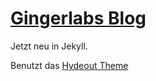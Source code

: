 # [Gingerlabs Blog](htps://gingerlabs.de)

Jetzt neu in Jekyll.

Benutzt das [Hydeout Theme](https://github.com/fongandrew/hydeout)
